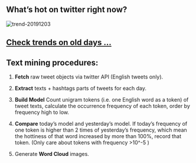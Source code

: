 ## What’s hot on twitter right now?

![trend-20191203][wordcloud]

[wordcloud]: https://raw.githubusercontent.com/xdqc/tweet-trend-everyday/master/word-cloud/trend-20191203.png?token=AF5V4P7ADR6KQBZ4CEDTNIK6AXRMU "trend-20191202"

## [Check trends on old days ...](https://github.com/xdqc/tweet-trend-everyday/tree/master/word-cloud)

## Text mining procedures:

1. **Fetch** raw tweet objects via twitter API (English tweets only).

2. **Extract** texts + hashtags parts of tweets for each day.

3. **Build Model** Count unigram tokens (i.e. one English word as a token) of tweet texts, calculate the occurrence frequency of each token, order by frequency high to low.

4. **Compare** today’s model and yesterday’s model. If today’s frequency of one token is higher than 2 times of yesterday’s frequency, which mean the hottiness of that word increased by more than 100%, record that token. (Only care about tokens with frequency >10^-5 )

5. Generate **Word Cloud** images.
